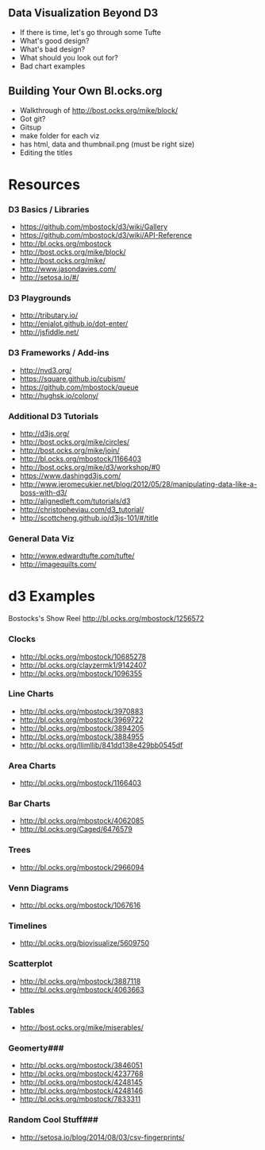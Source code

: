 <!--# Intro to D3 #-->

<!--## Lesson's Goals ##-->
<!--(Guided in Powerpoint)-->
<!--- Overview of D3-->
<!--- Review Javascript-->
<!--- D3 Fundamentals-->
<!--- D3 Challenge-->

<!--## Overview of D3 ##-->
<!--(Guided in Powerpoint)-->
<!--- Review what D3 is-->
<!--- Where did it come from-->
<!--- Why it's so great - vectors vs svg-->

<!--## Getting Started in D3 ##-->
<!--- What HTML is-->
<!--- What CSS is-->
<!--- What Javascript is-->
<!--(Move to Javascript Console)-->
<!--- Javascript console-->
<!--- Basic syntax-->
<!--- Functions (named vs unnamed)-->
<!--- Review mapping functions -->
<!--- Data in javascript-->
<!--- Working within HTML and CSS-->
<!--- Go through how data is embedded in DOM elements-->

<!--## Building in D3 ##-->

<!--### Part I ###-->
<!--- The DOM tree-->
<!--- Selections, enter, exit and append -->
<!--- Setting up a python server and using Sublime Text Editor side by side -->

<!--### Part II ###-->
<!--- Make some paragraphs-->
<!--- Make some text-->
<!--- Make the text color change -->
<!--- Use data to create the size-->
<!--- Use data to create the color-->
<!--- Use data to fill in the text-->

<!--### Part III ###-->
<!--- Make an SVG-->
<!--- Change color of SVG-->
<!--- Change size of SVG-->

<!--### Part IV ###-->
<!--- Make a circle-->
<!--- Make a few cricles-->
<!--- Control the X and Y coordinates-->
<!--- Control the radius -->

<!--### Part V ###-->
<!--- Make Rects-->
<!--- Control the height and width-->
<!--- Control the colorscale -->

<!--### Part VI ###-->
<!--- Transitions & Events -->
<!--- Make them change colors-->
<!--- Make them get bigger and smaller-->
<!--- Make them change into circles -->

<!--### Part VII ###-->
<!--- Making charts-->
<!--- Axes-->
<!--- Transform function -->
<!--- Scales-->
<!--- Ticks-->
<!--- Labels-->

<!--## Challenege ##-->
<!--- Pick three or four examples they can choose from-->
<!--- Have each use a new data set to change the chart-->

## Data Visualization Beyond D3 ##
- If there is time, let's go through some Tufte
- What's good design?
- What's bad design?
- What should you look out for?
- Bad chart examples 


## Building Your Own Bl.ocks.org ##
- Walkthrough of http://bost.ocks.org/mike/block/
- Got git?
- Gitsup
- make folder for each viz
- has html, data and thumbnail.png (must be right size)
- Editing the titles

# Resources #

### D3 Basics / Libraries ###
- https://github.com/mbostock/d3/wiki/Gallery
- https://github.com/mbostock/d3/wiki/API-Reference
- http://bl.ocks.org/mbostock
- http://bost.ocks.org/mike/block/
- http://bost.ocks.org/mike/
- http://www.jasondavies.com/
- http://setosa.io/#/

### D3 Playgrounds ###
- http://tributary.io/
- http://enjalot.github.io/dot-enter/
- http://jsfiddle.net/

### D3 Frameworks / Add-ins ###
- http://nvd3.org/
- https://square.github.io/cubism/
- https://github.com/mbostock/queue
- http://hughsk.io/colony/

### Additional D3 Tutorials ###
- http://d3js.org/
- http://bost.ocks.org/mike/circles/
- http://bost.ocks.org/mike/join/
- http://bl.ocks.org/mbostock/1166403
- http://bost.ocks.org/mike/d3/workshop/#0
- https://www.dashingd3js.com/
- http://www.jeromecukier.net/blog/2012/05/28/manipulating-data-like-a-boss-with-d3/
- http://alignedleft.com/tutorials/d3
- http://christopheviau.com/d3_tutorial/
- http://scottcheng.github.io/d3js-101/#/title

### General Data Viz ###
- http://www.edwardtufte.com/tufte/
- http://imagequilts.com/


# d3 Examples #

Bostocks's Show Reel http://bl.ocks.org/mbostock/1256572

### Clocks ###
- http://bl.ocks.org/mbostock/10685278
- http://bl.ocks.org/clayzermk1/9142407
- http://bl.ocks.org/mbostock/1096355

### Line Charts ###
- http://bl.ocks.org/mbostock/3970883
- http://bl.ocks.org/mbostock/3969722
- http://bl.ocks.org/mbostock/3894205
- http://bl.ocks.org/mbostock/3884955
- http://bl.ocks.org/llimllib/841dd138e429bb0545df

### Area Charts ###
- http://bl.ocks.org/mbostock/1166403

### Bar Charts ###
- http://bl.ocks.org/mbostock/4062085
- http://bl.ocks.org/Caged/6476579

### Trees ###
- http://bl.ocks.org/mbostock/2966094

### Venn Diagrams ###
- http://bl.ocks.org/mbostock/1067616

### Timelines ###
- http://bl.ocks.org/biovisualize/5609750

### Scatterplot ###
- http://bl.ocks.org/mbostock/3887118
- http://bl.ocks.org/mbostock/4063663

### Tables ###
- http://bost.ocks.org/mike/miserables/

### Geomerty###
- http://bl.ocks.org/mbostock/3846051
- http://bl.ocks.org/mbostock/4237768
- http://bl.ocks.org/mbostock/4248145
- http://bl.ocks.org/mbostock/4248146
- http://bl.ocks.org/mbostock/7833311


### Random Cool Stuff###
- http://setosa.io/blog/2014/08/03/csv-fingerprints/


